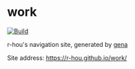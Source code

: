 # work

[![Build](https://github.com/r-hou/work/actions/workflows/generate.yml/badge.svg)](https://github.com/r-hou/work/actions/workflows/generate.yml)

r-hou's navigation site, generated by [gena](https://github.com/x1ah/gena)

Site address: https://r-hou.github.io/work/